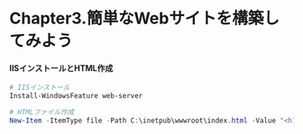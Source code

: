 # Chapter3.簡単なWebサイトを構築してみよう

#### IISインストールとHTML作成
```powershell
# IISインストール
Install-WindowsFeature web-server

# HTMLファイル作成
New-Item -ItemType file -Path C:\inetpub\wwwroot\index.html -Value "<h1>$($env:computername)</h1>"
```